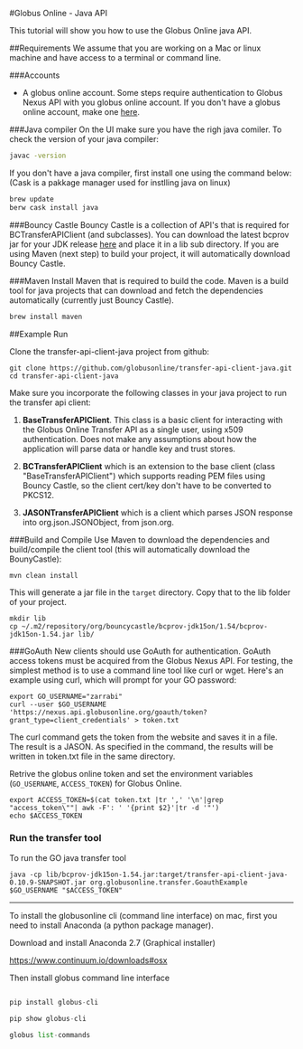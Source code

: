 #Globus Online - Java API

This tutorial will show you how to use the Globus Online java API.

##Requirements
We assume that you are working on a Mac or linux machine and have access to a terminal or command line.

###Accounts
- A globus online account. Some steps require authentication to Globus Nexus API with you globus online account. If you don't have a globus online account, make one [here](https://www.globusid.org/create).

###Java compiler
On the UI make sure you have the righ java comiler. To check the version of your java compiler:

```sh
javac -version
```

If you don't have a java compiler, first install one using the command below: (Cask is a pakkage manager used for instlling java on linux)

```sh
brew update
berw cask install java
```

###Bouncy Castle
Bouncy Castle is a collection of API's that is required for BCTransferAPIClient (and subclasses). You can download the latest bcprov jar for your JDK release [here](http://www.bouncycastle.org/latest_releases.html) and place it in a lib sub directory. If you are using Maven (next step) to build your project, it will automatically download Bouncy Castle.


###Maven 
Install Maven that is required to build the code. Maven is a build tool for java projects that can download and fetch the dependencies automatically (currently just Bouncy Castle).

```sh
brew install maven
```

##Example Run

Clone the transfer-api-client-java project from github:
 
```
git clone https://github.com/globusonline/transfer-api-client-java.git
cd transfer-api-client-java
```
Make sure you incorporate the following classes in your java project to run the transfer api client:

1) **BaseTransferAPIClient**. This class is a basic client for interacting with the Globus Online Transfer API as a single user, using x509 authentication. Does not make any assumptions about how the application will parse data or handle key and trust stores.

2) **BCTransferAPIClient** which is an extension to the base client (class "BaseTransferAPIClient") which supports reading PEM files using Bouncy Castle, so the client cert/key don't have to be converted to PKCS12. 


3) **JASONTransferAPIClient** which is a client which parses JSON response into org.json.JSONObject, from json.org.

###Build and Compile
Use Maven to download the dependencies and build/compile the client tool (this will automatically download the BounyCastle):

```
mvn clean install
```
This will generate a jar file in the `target` directory. Copy that to the lib folder of your project.

```
mkdir lib
cp ~/.m2/repository/org/bouncycastle/bcprov-jdk15on/1.54/bcprov-jdk15on-1.54.jar lib/
```
###GoAuth
New clients should use GoAuth for authentication.
GoAuth access tokens must be acquired from the Globus Nexus API. For testing, the simplest method is to use a command line tool like curl or wget. Here's an example using curl, which will prompt for your GO password:

```
export GO_USERNAME="zarrabi"
curl --user $GO_USERNAME 'https://nexus.api.globusonline.org/goauth/token?grant_type=client_credentials' > token.txt
```

The curl command gets the token from the website and saves it in a file. The result is a JASON. As specified in the command, the results will be written in token.txt file in the same directory. 

Retrive the globus online token and set the environment variables (`GO_USERNAME`, `ACCESS_TOKEN`) for Globus Online.

```
export ACCESS_TOKEN=$(cat token.txt |tr ',' '\n'|grep "access_token\""| awk -F': ' '{print $2}'|tr -d '"')
echo $ACCESS_TOKEN
```


### Run the transfer tool
To run the GO java transfer tool


```
java -cp lib/bcprov-jdk15on-1.54.jar:target/transfer-api-client-java-0.10.9-SNAPSHOT.jar org.globusonline.transfer.GoauthExample $GO_USERNAME "$ACCESS_TOKEN"
```

-------------
To install the globusonline cli (command line interface) on mac, first you  need to install Anaconda (a python package manager). 

Download and install Anaconda 2.7 (Graphical installer)https://www.continuum.io/downloads#osx

Then install globus command line interface 

```python
pip install globus-clipip show globus-cliglobus list-commands